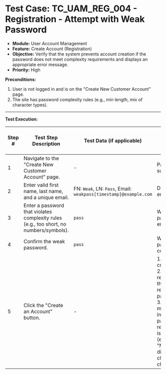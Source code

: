 # Test Case: TC_UAM_REG_004 - Registration - Attempt with Weak Password

* **Module:** User Account Management
* **Feature:** Create Account (Registration)
* **Objective:** Verify that the system prevents account creation if the password does not meet complexity requirements and displays an appropriate error message.
* **Priority:** High

**Preconditions:**
1.  User is not logged in and is on the "Create New Customer Account" page.
2.  The site has password complexity rules (e.g., min length, mix of character types).

---
**Test Execution:**

| Step # | Test Step Description                                                                 | Test Data (if applicable)                     | Expected Result                                                                                                                               | Actual Result (during execution) | Status (during execution) | Notes (during execution) |
|--------|---------------------------------------------------------------------------------------|-----------------------------------------------|-----------------------------------------------------------------------------------------------------------------------------------------------|----------------------------------|---------------------------|--------------------------|
| 1      | Navigate to the "Create New Customer Account" page.                                   | -                                             | Page loads successfully.                                                                                                                      |                                  |                           |                          |
| 2      | Enter valid first name, last name, and a unique email.                                | FN: `Weak`, LN: `Pass`, Email: `weakpass[timestamp]@example.com` | Details are entered.                                                                                                                          |                                  |                           |                          |
| 3      | Enter a password that violates complexity rules (e.g., too short, no numbers/symbols).  | `pass`                                        | Weak password entered.                                                                                                                        |                                  |                           |                          |
| 4      | Confirm the weak password.                                                            | `pass`                                        | Weak password confirmed.                                                                                                                      |                                  |                           |                          |
| 5      | Click the "Create an Account" button.                                                 | -                                             | 1. Account creation fails. <br> 2. User remains on the registration page. <br> 3. An error message indicating password requirements is displayed (e.g., "Minimum of different classes of characters..."). |                                  |                           |                          |
